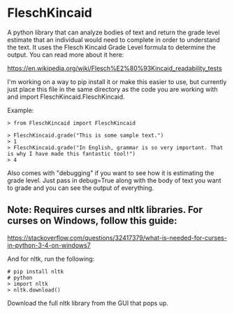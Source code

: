 # FleschKincaid

A python library that can analyze bodies of text and return the grade level estimate that an individual would need to complete in order to understand the text. It uses the Flesch Kincaid Grade Level formula to determine the output. You can read more about it here:

https://en.wikipedia.org/wiki/Flesch%E2%80%93Kincaid_readability_tests

I'm working on a way to pip install it or make this easier to use, but currently just place this file in the same directory as the code you are working with and import FleschKincaid.FleschKincaid.

Example:

    > from FleschKincaid import FleschKincaid
    
    > FleschKincaid.grade("This is some sample text.")
    > 1
    > FleschKincaid.grade("In English, grammar is so very important. That is why I have made this fantastic tool!")
    > 4

Also comes with "debugging" if you want to see how it is estimating the grade level. Just pass in debug=True along with the body of text you want to grade and you can see the output of everything.

## Note: Requires curses and nltk libraries. For curses on Windows, follow this guide:

https://stackoverflow.com/questions/32417379/what-is-needed-for-curses-in-python-3-4-on-windows7

And for nltk, run the following:

    # pip install nltk
    # python
    > import nltk
    > nltk.download()

Download the full nltk library from the GUI that pops up.
